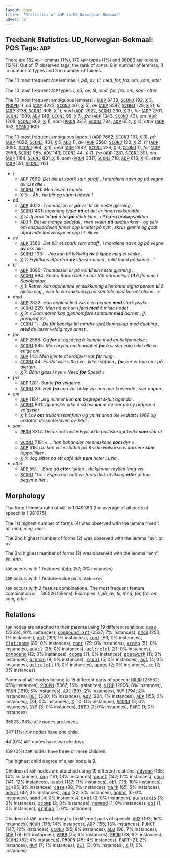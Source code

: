 ```yaml
---
layout: base
title:  'Statistics of ADP in UD_Norwegian-Bokmaal'
udver: '2'
---
```


## Treebank Statistics: UD_Norwegian-Bokmaal: POS Tags: `ADP`

There are 162 `ADP` lemmas (1%), 170 `ADP` types (1%) and 36083 `ADP` tokens (12%).
Out of 17 observed tags, the rank of `ADP` is: 8 in number of lemmas, 8 in number of types and 3 in number of tokens.

The 10 most frequent `ADP` lemmas: <em>i, på, av, til, med, for, fra, om, som, etter</em>

The 10 most frequent `ADP` types:  <em>i, på, av, til, med, for, fra, om, som, etter</em>

The 10 most frequent ambiguous lemmas: <em>i</em> (<tt><a href="no_bokmaal-pos-ADP.html">ADP</a></tt> 8439, <tt><a href="no_bokmaal-pos-SCONJ.html">SCONJ</a></tt> 192, <tt><a href="no_bokmaal-pos-X.html">X</a></tt> 3, <tt><a href="no_bokmaal-pos-PROPN.html">PROPN</a></tt> 1), <em>på</em> (<tt><a href="no_bokmaal-pos-ADP.html">ADP</a></tt> 4223, <tt><a href="no_bokmaal-pos-SCONJ.html">SCONJ</a></tt> 401, <tt><a href="no_bokmaal-pos-X.html">X</a></tt> 5), <em>av</em> (<tt><a href="no_bokmaal-pos-ADP.html">ADP</a></tt> 3587, <tt><a href="no_bokmaal-pos-SCONJ.html">SCONJ</a></tt> 128, <tt><a href="no_bokmaal-pos-X.html">X</a></tt> 2), <em>til</em> (<tt><a href="no_bokmaal-pos-ADP.html">ADP</a></tt> 3138, <tt><a href="no_bokmaal-pos-SCONJ.html">SCONJ</a></tt> 998, <tt><a href="no_bokmaal-pos-X.html">X</a></tt> 1), <em>med</em> (<tt><a href="no_bokmaal-pos-ADP.html">ADP</a></tt> 2922, <tt><a href="no_bokmaal-pos-SCONJ.html">SCONJ</a></tt> 230, <tt><a href="no_bokmaal-pos-X.html">X</a></tt> 3), <em>for</em> (<tt><a href="no_bokmaal-pos-ADP.html">ADP</a></tt> 2701, <tt><a href="no_bokmaal-pos-SCONJ.html">SCONJ</a></tt> 1009, <tt><a href="no_bokmaal-pos-ADV.html">ADV</a></tt> 148, <tt><a href="no_bokmaal-pos-CCONJ.html">CCONJ</a></tt> 99, <tt><a href="no_bokmaal-pos-X.html">X</a></tt> 7), <em>fra</em> (<tt><a href="no_bokmaal-pos-ADP.html">ADP</a></tt> 1343, <tt><a href="no_bokmaal-pos-SCONJ.html">SCONJ</a></tt> 43), <em>om</em> (<tt><a href="no_bokmaal-pos-ADP.html">ADP</a></tt> 1208, <tt><a href="no_bokmaal-pos-SCONJ.html">SCONJ</a></tt> 862, <tt><a href="no_bokmaal-pos-X.html">X</a></tt> 1), <em>som</em> (<tt><a href="no_bokmaal-pos-PRON.html">PRON</a></tt> 3317, <tt><a href="no_bokmaal-pos-SCONJ.html">SCONJ</a></tt> 784, <tt><a href="no_bokmaal-pos-ADP.html">ADP</a></tt> 654, <tt><a href="no_bokmaal-pos-X.html">X</a></tt> 4), <em>etter</em> (<tt><a href="no_bokmaal-pos-ADP.html">ADP</a></tt> 653, <tt><a href="no_bokmaal-pos-SCONJ.html">SCONJ</a></tt> 160)

The 10 most frequent ambiguous types:  <em>i</em> (<tt><a href="no_bokmaal-pos-ADP.html">ADP</a></tt> 7662, <tt><a href="no_bokmaal-pos-SCONJ.html">SCONJ</a></tt> 191, <tt><a href="no_bokmaal-pos-X.html">X</a></tt> 3), <em>på</em> (<tt><a href="no_bokmaal-pos-ADP.html">ADP</a></tt> 4022, <tt><a href="no_bokmaal-pos-SCONJ.html">SCONJ</a></tt> 401, <tt><a href="no_bokmaal-pos-X.html">X</a></tt> 5, <tt><a href="no_bokmaal-pos-ADJ.html">ADJ</a></tt> 1), <em>av</em> (<tt><a href="no_bokmaal-pos-ADP.html">ADP</a></tt> 3560, <tt><a href="no_bokmaal-pos-SCONJ.html">SCONJ</a></tt> 133, <tt><a href="no_bokmaal-pos-X.html">X</a></tt> 2), <em>til</em> (<tt><a href="no_bokmaal-pos-ADP.html">ADP</a></tt> 3080, <tt><a href="no_bokmaal-pos-SCONJ.html">SCONJ</a></tt> 994, <tt><a href="no_bokmaal-pos-X.html">X</a></tt> 1), <em>med</em> (<tt><a href="no_bokmaal-pos-ADP.html">ADP</a></tt> 2832, <tt><a href="no_bokmaal-pos-SCONJ.html">SCONJ</a></tt> 229, <tt><a href="no_bokmaal-pos-X.html">X</a></tt> 3, <tt><a href="no_bokmaal-pos-CCONJ.html">CCONJ</a></tt> 1), <em>for</em> (<tt><a href="no_bokmaal-pos-ADP.html">ADP</a></tt> 2558, <tt><a href="no_bokmaal-pos-SCONJ.html">SCONJ</a></tt> 985, <tt><a href="no_bokmaal-pos-ADV.html">ADV</a></tt> 143, <tt><a href="no_bokmaal-pos-CCONJ.html">CCONJ</a></tt> 44, <tt><a href="no_bokmaal-pos-X.html">X</a></tt> 7), <em>fra</em> (<tt><a href="no_bokmaal-pos-ADP.html">ADP</a></tt> 1281, <tt><a href="no_bokmaal-pos-SCONJ.html">SCONJ</a></tt> 39), <em>om</em> (<tt><a href="no_bokmaal-pos-ADP.html">ADP</a></tt> 1184, <tt><a href="no_bokmaal-pos-SCONJ.html">SCONJ</a></tt> 831, <tt><a href="no_bokmaal-pos-X.html">X</a></tt> 1), <em>som</em> (<tt><a href="no_bokmaal-pos-PRON.html">PRON</a></tt> 3317, <tt><a href="no_bokmaal-pos-SCONJ.html">SCONJ</a></tt> 718, <tt><a href="no_bokmaal-pos-ADP.html">ADP</a></tt> 618, <tt><a href="no_bokmaal-pos-X.html">X</a></tt> 4), <em>etter</em> (<tt><a href="no_bokmaal-pos-ADP.html">ADP</a></tt> 551, <tt><a href="no_bokmaal-pos-SCONJ.html">SCONJ</a></tt> 115)


* <em>i</em>
  * <tt><a href="no_bokmaal-pos-ADP.html">ADP</a></tt> 7662: <em>Det blir et spark som straff , <b>i</b> moralens navn og på vegne av oss alle .</em>
  * <tt><a href="no_bokmaal-pos-SCONJ.html">SCONJ</a></tt> 191: <em>Med løven <b>i</b> handa .</em>
  * <tt><a href="no_bokmaal-pos-X.html">X</a></tt> 3: <em>- Åh , no blir eg varm <b>i</b> håvve !</em>
* <em>på</em>
  * <tt><a href="no_bokmaal-pos-ADP.html">ADP</a></tt> 4022: <em>Thomassen er <b>på</b> vei til sin neste gjerning .</em>
  * <tt><a href="no_bokmaal-pos-SCONJ.html">SCONJ</a></tt> 401: <em>Ingenting tyder <b>på</b> at det er innen rekkevidde .</em>
  * <tt><a href="no_bokmaal-pos-X.html">X</a></tt> 5: <em>Itj bruk tid <b>på</b> å ha <b>på</b> dåkk klea , ell bærg brølløpsbildan .</em>
  * <tt><a href="no_bokmaal-pos-ADJ.html">ADJ</a></tt> 1: <em>Det er mange dødsfall , men svært <b>på</b> dødpunkter - og selv om enspillerdelen finner opp kruttet på nytt , skrus gamle og godt utprøvede konvensjoner opp til elleve .</em>
* <em>av</em>
  * <tt><a href="no_bokmaal-pos-ADP.html">ADP</a></tt> 3560: <em>Det blir et spark som straff , i moralens navn og på vegne <b>av</b> oss alle .</em>
  * <tt><a href="no_bokmaal-pos-SCONJ.html">SCONJ</a></tt> 133: <em>- Jeg kan bli lykkelig <b>av</b> å kjøpe meg ei veske .</em>
  * <tt><a href="no_bokmaal-pos-X.html">X</a></tt> 2: <em>Fryktlaus utfordrar <b>av</b> storstraumen , mild hand på kinnet . "</em>
* <em>til</em>
  * <tt><a href="no_bokmaal-pos-ADP.html">ADP</a></tt> 3080: <em>Thomassen er på vei <b>til</b> sin neste gjerning .</em>
  * <tt><a href="no_bokmaal-pos-SCONJ.html">SCONJ</a></tt> 994: <em>Sacha Baron Cohen har fått adrenalinet <b>til</b> å flomme i Kasakhstan .</em>
  * <tt><a href="no_bokmaal-pos-X.html">X</a></tt> 1: <em>Retten kan oppnemne en sakkunnig eller anna eigna person <b>til</b> å hjelpe seg , eller la ein sakkunnig ha samtale med barnet aleine . »</em>
* <em>med</em>
  * <tt><a href="no_bokmaal-pos-ADP.html">ADP</a></tt> 2832: <em>Han angir selv å være en person <b>med</b> sterk psyke .</em>
  * <tt><a href="no_bokmaal-pos-SCONJ.html">SCONJ</a></tt> 229: <em>Men nå er hun i ferd <b>med</b> å miste hodet .</em>
  * <tt><a href="no_bokmaal-pos-X.html">X</a></tt> 3: <em>« Dommaren kan gjennomføre samtalar <b>med</b> barnet , jf. paragraf 32 .</em>
  * <tt><a href="no_bokmaal-pos-CCONJ.html">CCONJ</a></tt> 1: <em>- De får kanskje litt mindre språkkunnskap med dubbing , <b>med</b> de lærer veldig mye annet .</em>
* <em>for</em>
  * <tt><a href="no_bokmaal-pos-ADP.html">ADP</a></tt> 2558: <em>Og <b>for</b> at også jeg å komme med en bekjennelse :</em>
  * <tt><a href="no_bokmaal-pos-SCONJ.html">SCONJ</a></tt> 985: <em>Man bryter anstendighet <b>for</b> å si seg enig i det alle er enige om .</em>
  * <tt><a href="no_bokmaal-pos-ADV.html">ADV</a></tt> 143: <em>Men kjente at kroppen var <b>for</b> tung .</em>
  * <tt><a href="no_bokmaal-pos-CCONJ.html">CCONJ</a></tt> 44: <em>Fardal ville sitte her , ikke i sofaen , <b>for</b> her er hun mer på alerten .</em>
  * <tt><a href="no_bokmaal-pos-X.html">X</a></tt> 7: <em>Bånn gass i nye « Need <b>for</b> Speed »</em>
* <em>fra</em>
  * <tt><a href="no_bokmaal-pos-ADP.html">ADP</a></tt> 1281: <em>Støtte <b>fra</b> velgerne .</em>
  * <tt><a href="no_bokmaal-pos-SCONJ.html">SCONJ</a></tt> 39: <em>Helt <b>fra</b> han var baby var han mer krevende , sier pappa .</em>
* <em>om</em>
  * <tt><a href="no_bokmaal-pos-ADP.html">ADP</a></tt> 1184: <em>Jeg minner kun <b>om</b> begrepet skjult agenda .</em>
  * <tt><a href="no_bokmaal-pos-SCONJ.html">SCONJ</a></tt> 831: <em>Ap ønsker ikke å så tvil <b>om</b> at de tror på ny rødgrønn valgseier .</em>
  * <tt><a href="no_bokmaal-pos-X.html">X</a></tt> 1: <em>Lov <b>om</b> trudomssamfunn og ymist anna ble vedtatt i 1969 og erstattet dissenterloven av 1891 .</em>
* <em>som</em>
  * <tt><a href="no_bokmaal-pos-PRON.html">PRON</a></tt> 3317: <em>Det er nok heller Frps økte politiske kjøttvekt <b>som</b> slår ut .</em>
  * <tt><a href="no_bokmaal-pos-SCONJ.html">SCONJ</a></tt> 718: <em>« ... han behandler menneskene <b>som</b> dyr » .</em>
  * <tt><a href="no_bokmaal-pos-ADP.html">ADP</a></tt> 618: <em>Da kan vi se slutten på Kristin Halvorsens karrière <b>som</b> toppolitiker .</em>
  * <tt><a href="no_bokmaal-pos-X.html">X</a></tt> 4: <em>Jag sitter pa ett café där <b>som</b> heter Luzia .</em>
* <em>etter</em>
  * <tt><a href="no_bokmaal-pos-ADP.html">ADP</a></tt> 551: <em>- Bare gå <b>etter</b> lukten , du kjenner røyken lang vei .</em>
  * <tt><a href="no_bokmaal-pos-SCONJ.html">SCONJ</a></tt> 115: <em>- Espen har hatt en fantastisk utvikling <b>etter</b> at han begynte her .</em>

## Morphology

The form / lemma ratio of `ADP` is 1.049383 (the average of all parts of speech is 1.381975).

The 1st highest number of forms (4) was observed with the lemma “med”: <em>at, med, meg, men</em>.

The 2nd highest number of forms (2) was observed with the lemma “av”: <em>at, av</em>.

The 3rd highest number of forms (2) was observed with the lemma “enn”: <em>en, enn</em>.

`ADP` occurs with 1 features: <tt><a href="no_bokmaal-feat-Abbr.html">Abbr</a></tt> (57; 0% instances)

`ADP` occurs with 1 feature-value pairs: `Abbr=Yes`

`ADP` occurs with 2 feature combinations.
The most frequent feature combination is `_` (36026 tokens).
Examples: <em>i, på, av, til, med, for, fra, om, som, etter</em>


## Relations

`ADP` nodes are attached to their parents using 19 different relations: <tt><a href="no_bokmaal-dep-case.html">case</a></tt> (32684; 91% instances), <tt><a href="no_bokmaal-dep-compound-prt.html">compound:prt</a></tt> (2537; 7% instances), <tt><a href="no_bokmaal-dep-nmod.html">nmod</a></tt> (253; 1% instances), <tt><a href="no_bokmaal-dep-obl.html">obl</a></tt> (193; 1% instances), <tt><a href="no_bokmaal-dep-conj.html">conj</a></tt> (93; 0% instances), <tt><a href="no_bokmaal-dep-flat-name.html">flat:name</a></tt> (89; 0% instances), <tt><a href="no_bokmaal-dep-root.html">root</a></tt> (79; 0% instances), <tt><a href="no_bokmaal-dep-xcomp.html">xcomp</a></tt> (51; 0% instances), <tt><a href="no_bokmaal-dep-advcl.html">advcl</a></tt> (25; 0% instances), <tt><a href="no_bokmaal-dep-acl-relcl.html">acl:relcl</a></tt> (21; 0% instances), <tt><a href="no_bokmaal-dep-compound.html">compound</a></tt> (12; 0% instances), <tt><a href="no_bokmaal-dep-ccomp.html">ccomp</a></tt> (11; 0% instances), <tt><a href="no_bokmaal-dep-goeswith.html">goeswith</a></tt> (11; 0% instances), <tt><a href="no_bokmaal-dep-orphan.html">orphan</a></tt> (8; 0% instances), <tt><a href="no_bokmaal-dep-csubj.html">csubj</a></tt> (5; 0% instances), <tt><a href="no_bokmaal-dep-acl.html">acl</a></tt> (4; 0% instances), <tt><a href="no_bokmaal-dep-acl-cleft.html">acl:cleft</a></tt> (3; 0% instances), <tt><a href="no_bokmaal-dep-appos.html">appos</a></tt> (2; 0% instances), <tt><a href="no_bokmaal-dep-cc.html">cc</a></tt> (2; 0% instances)

Parents of `ADP` nodes belong to 15 different parts of speech: <tt><a href="no_bokmaal-pos-NOUN.html">NOUN</a></tt> (23552; 65% instances), <tt><a href="no_bokmaal-pos-PROPN.html">PROPN</a></tt> (5367; 15% instances), <tt><a href="no_bokmaal-pos-VERB.html">VERB</a></tt> (2906; 8% instances), <tt><a href="no_bokmaal-pos-PRON.html">PRON</a></tt> (1810; 5% instances), <tt><a href="no_bokmaal-pos-ADJ.html">ADJ</a></tt> (897; 2% instances), <tt><a href="no_bokmaal-pos-NUM.html">NUM</a></tt> (794; 2% instances), <tt><a href="no_bokmaal-pos-DET.html">DET</a></tt> (300; 1% instances), <tt><a href="no_bokmaal-pos-ADV.html">ADV</a></tt> (204; 1% instances), <tt><a href="no_bokmaal-pos-ADP.html">ADP</a></tt> (155; 0% instances),  (79; 0% instances), <tt><a href="no_bokmaal-pos-X.html">X</a></tt> (10; 0% instances), <tt><a href="no_bokmaal-pos-SCONJ.html">SCONJ</a></tt> (3; 0% instances), <tt><a href="no_bokmaal-pos-SYM.html">SYM</a></tt> (3; 0% instances), <tt><a href="no_bokmaal-pos-INTJ.html">INTJ</a></tt> (2; 0% instances), <tt><a href="no_bokmaal-pos-PART.html">PART</a></tt> (1; 0% instances)

35523 (98%) `ADP` nodes are leaves.

347 (1%) `ADP` nodes have one child.

44 (0%) `ADP` nodes have two children.

169 (0%) `ADP` nodes have three or more children.

The highest child degree of a `ADP` node is 9.

Children of `ADP` nodes are attached using 19 different relations: <tt><a href="no_bokmaal-dep-advmod.html">advmod</a></tt> (165; 14% instances), <tt><a href="no_bokmaal-dep-cop.html">cop</a></tt> (161; 13% instances), <tt><a href="no_bokmaal-dep-punct.html">punct</a></tt> (147; 12% instances), <tt><a href="no_bokmaal-dep-conj.html">conj</a></tt> (141; 12% instances), <tt><a href="no_bokmaal-dep-nsubj.html">nsubj</a></tt> (137; 11% instances), <tt><a href="no_bokmaal-dep-obl.html">obl</a></tt> (116; 10% instances), <tt><a href="no_bokmaal-dep-cc.html">cc</a></tt> (95; 8% instances), <tt><a href="no_bokmaal-dep-case.html">case</a></tt> (88; 7% instances), <tt><a href="no_bokmaal-dep-mark.html">mark</a></tt> (65; 5% instances), <tt><a href="no_bokmaal-dep-advcl.html">advcl</a></tt> (42; 3% instances), <tt><a href="no_bokmaal-dep-aux.html">aux</a></tt> (32; 3% instances), <tt><a href="no_bokmaal-dep-appos.html">appos</a></tt> (6; 0% instances), <tt><a href="no_bokmaal-dep-nmod.html">nmod</a></tt> (4; 0% instances), <tt><a href="no_bokmaal-dep-expl.html">expl</a></tt> (3; 0% instances), <tt><a href="no_bokmaal-dep-parataxis.html">parataxis</a></tt> (3; 0% instances), <tt><a href="no_bokmaal-dep-xcomp.html">xcomp</a></tt> (2; 0% instances), <tt><a href="no_bokmaal-dep-nummod.html">nummod</a></tt> (1; 0% instances), <tt><a href="no_bokmaal-dep-obj.html">obj</a></tt> (1; 0% instances), <tt><a href="no_bokmaal-dep-orphan.html">orphan</a></tt> (1; 0% instances)

Children of `ADP` nodes belong to 15 different parts of speech: <tt><a href="no_bokmaal-pos-AUX.html">AUX</a></tt> (193; 16% instances), <tt><a href="no_bokmaal-pos-NOUN.html">NOUN</a></tt> (175; 14% instances), <tt><a href="no_bokmaal-pos-ADP.html">ADP</a></tt> (155; 13% instances), <tt><a href="no_bokmaal-pos-PUNCT.html">PUNCT</a></tt> (147; 12% instances), <tt><a href="no_bokmaal-pos-CCONJ.html">CCONJ</a></tt> (95; 8% instances), <tt><a href="no_bokmaal-pos-ADJ.html">ADJ</a></tt> (90; 7% instances), <tt><a href="no_bokmaal-pos-ADV.html">ADV</a></tt> (78; 6% instances), <tt><a href="no_bokmaal-pos-VERB.html">VERB</a></tt> (75; 6% instances), <tt><a href="no_bokmaal-pos-PRON.html">PRON</a></tt> (73; 6% instances), <tt><a href="no_bokmaal-pos-SCONJ.html">SCONJ</a></tt> (52; 4% instances), <tt><a href="no_bokmaal-pos-PROPN.html">PROPN</a></tt> (45; 4% instances), <tt><a href="no_bokmaal-pos-PART.html">PART</a></tt> (21; 2% instances), <tt><a href="no_bokmaal-pos-NUM.html">NUM</a></tt> (7; 1% instances), <tt><a href="no_bokmaal-pos-DET.html">DET</a></tt> (3; 0% instances), <tt><a href="no_bokmaal-pos-X.html">X</a></tt> (1; 0% instances)

